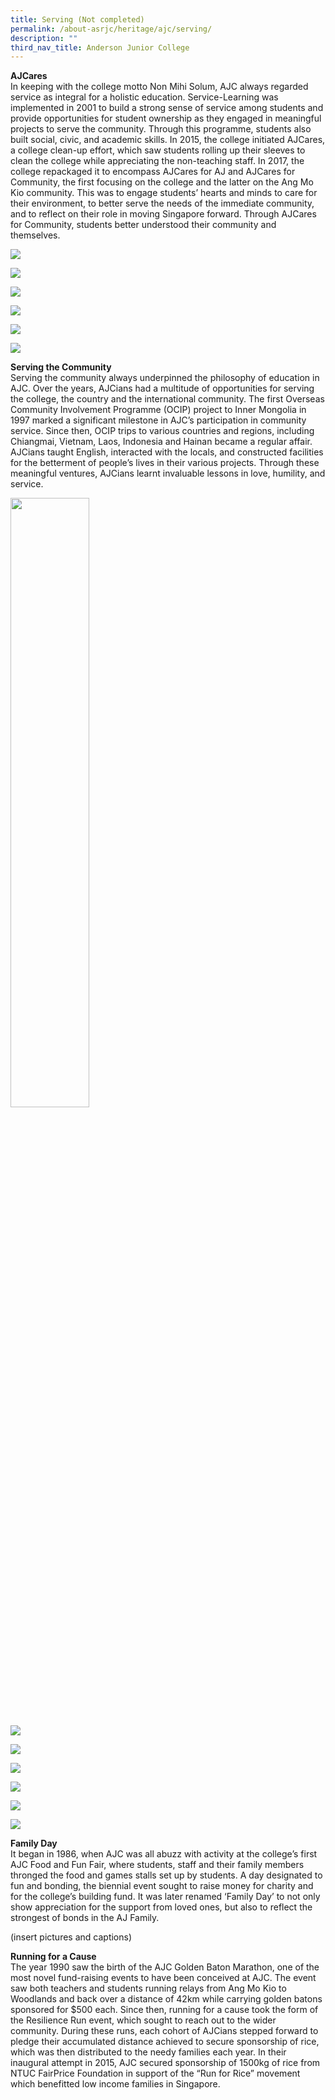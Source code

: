 ```yaml
---
title: Serving (Not completed)
permalink: /about-asrjc/heritage/ajc/serving/
description: ""
third_nav_title: Anderson Junior College
---
```

**AJCares**  
In keeping with the college motto Non Mihi Solum, AJC always regarded service as integral for a holistic education. Service-Learning was implemented in 2001 to build a strong sense of service among students and provide opportunities for student ownership as they engaged in meaningful projects to serve the community. Through this programme, students also built social, civic, and academic skills. In 2015, the college initiated AJCares, a college clean-up effort, which saw students rolling up their sleeves to clean the college while appreciating the non-teaching staff. In 2017, the college repackaged it to encompass AJCares for AJ and AJCares for Community, the first focusing on the college and the latter on the Ang Mo Kio community. This was to engage students’ hearts and minds to care for their environment, to better serve the needs of the immediate community, and to reflect on their role in moving Singapore forward. Through AJCares for Community, students better understood their community and themselves.

![](/images/AJCares-2015-1024x683.jpg)

![](/images/AJCares-Mr-Lee-Cleaning-1024x683.jpg)

![](/images/AJCares-Teachers-and-Students-Cleaning-1024x683.jpg)

![](/images/AJCares-AJ-Unveil-2017-1024x683.jpg)

![](/images/AJCares-AJ-Appreciate-2014_1-1024x683.jpg)

![](/images/AJCares-AJ-Appreciate-2014_2-1024x683.jpg)


**Serving the Community**  
Serving the community always underpinned the philosophy of education in AJC. Over the years, AJCians had a multitude of opportunities for serving the college, the country and the international community. The first Overseas Community Involvement Programme (OCIP) project to Inner Mongolia in 1997 marked a significant milestone in AJC’s participation in community service. Since then, OCIP trips to various countries and regions, including Chiangmai, Vietnam, Laos, Indonesia and Hainan became a regular affair. AJCians taught English, interacted with the locals, and constructed facilities for the betterment of people’s lives in their various projects. Through these meaningful ventures, AJCians learnt invaluable lessons in love, humility, and service.

<img src="/images/Serving-the-Community-OCIP-Mongolia-203x300.jpg" 
     style="width:50%"> 

![](/images/Serving-the-Community-College-CIP-2009-1024x683.jpg)

![](/images/Serving-the-Community-Chao-Yang-Special-School-2004-e1537776364766-1024x684.jpg)

![](/images/Serving-the-Community-Tray-Return-2014-1024x683.jpg)

![](/images/Serving-the-Community-OCIP-Malacca-2012-e1537776265623-1024x683.jpg)

![](/images/Serving-the-Community-OCIP-2011-1024x680.jpg)

![](/images/Serving-the-Community-OCIP-Thailand.jpg)


**Family Day**  
It began in 1986, when AJC was all abuzz with activity at the college’s first AJC Food and Fun Fair, where students, staff and their family members thronged the food and games stalls set up by students. A day designated to fun and bonding, the biennial event sought to raise money for charity and for the college’s building fund. It was later renamed ‘Family Day’ to not only show appreciation for the support from loved ones, but also to reflect the strongest of bonds in the AJ Family.


(insert pictures and captions)


**Running for a Cause**  
The year 1990 saw the birth of the AJC Golden Baton Marathon, one of the most novel fund-raising events to have been conceived at AJC. The event saw both teachers and students running relays from Ang Mo Kio to Woodlands and back over a distance of 42km while carrying golden batons sponsored for $500 each. Since then, running for a cause took the form of the Resilience Run event, which sought to reach out to the wider community. During these runs, each cohort of AJCians stepped forward to pledge their accumulated distance achieved to secure sponsorship of rice, which was then distributed to the needy families each year. In their inaugural attempt in 2015, AJC secured sponsorship of 1500kg of rice from NTUC FairPrice Foundation in support of the “Run for Rice” movement which benefitted low income families in Singapore.